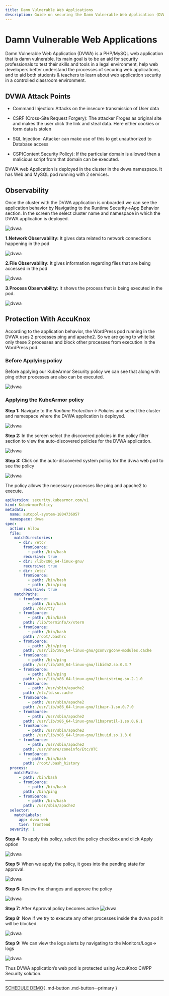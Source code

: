 ```yaml
---
title: Damn Vulnerable Web Applications
description: Guide on securing the Damn Vulnerable Web Application (DVWA) using AccuKnox CWPP to identify and block security vulnerabilities.
---
```


# Damn Vulnerable Web Applications

Damn Vulnerable Web Application (DVWA) is a PHP/MySQL web application that is damn vulnerable. Its main goal is to be an aid for security professionals to test their skills and tools in a legal environment, help web developers better understand the processes of securing web applications, and to aid both students & teachers to learn about web application security in a controlled classroom environment.

## DVWA Attack Points

- Command Injection:
  Attacks on the insecure transmission of User data

- CSRF (Cross-Site Request Forgery): The attacker Froges as original site and makes the user click the link and steal data. Here either cookies or form data is stolen

- SQL Injection: Attacker can make use of this to get unauthorized to Database access

- CSP(Content Security Policy): If the particular domain is allowed then a malicious script from that domain can be executed.

DVWA web Application is deployed in the cluster in the dvwa namespace. It has Web and MySQL pod running with 2 services.

## Observability

Once the cluster with the DVWA application is onboarded we can see the application behavior by Navigating to the Runtime Security→App Behavior section. In the screen the select cluster name and namespace in which the DVWA application is deployed.

![dvwa](images/dvwa-1.png)

**1.Network Observability:** It gives data related to network connections happening in the pod

![dvwa](images/dvwa-2.png)

**2.File Observability:** It gives information regarding files that are being accessed in the pod

![dvwa](images/dvwa-3.png)

**3.Process Observability:** It shows the process that is being executed in the pod.

![dvwa](images/dvwa-4.png)

## Protection With AccuKnox

According to the application behavior, the WordPress pod running in the DVWA uses 2 processes ping and apache2. So we are going to whitelist only these 2 processes and block other processes from execution in the WordPress pod.

### Before Applying policy

Before applying our KubeArmor Security policy we can see that along with ping other processes are also can be executed.

![dvwa](images/dvwa-5.png)

### Applying the KubeArmor policy

**Step 1:** Navigate to the _Runtime Protection→ Policies_ and select the cluster and namespace where the DVWA application is deployed.

![dvwa](images/dvwa-6.png)

**Step 2:** In the screen select the discovered policies in the policy filter section to view the auto-discovered policies for the DVWA application.

![dvwa](images/dvwa-7.png)

**Step 3:** Click on the auto-discovered system policy for the dvwa web pod to see the policy

![dvwa](images/dvwa-8.png)

The policy allows the necessary processes like ping and apache2 to execute.

```yaml
apiVersion: security.kubearmor.com/v1
kind: KubeArmorPolicy
metadata:
  name: autopol-system-1804736057
  namespace: dvwa
spec:
  action: Allow
  file:
    matchDirectories:
      - dir: /etc/
        fromSource:
          - path: /bin/bash
        recursive: true
      - dir: /lib/x86_64-linux-gnu/
        recursive: true
      - dir: /etc/
        fromSource:
          - path: /bin/bash
          - path: /bin/ping
        recursive: true
    matchPaths:
      - fromSource:
          - path: /bin/bash
        path: /dev/tty
      - fromSource:
          - path: /bin/bash
        path: /lib/terminfo/x/xterm
      - fromSource:
          - path: /bin/bash
        path: /root/.bashrc
      - fromSource:
          - path: /bin/ping
        path: /usr/lib/x86_64-linux-gnu/gconv/gconv-modules.cache
      - fromSource:
          - path: /bin/ping
        path: /usr/lib/x86_64-linux-gnu/libidn2.so.0.3.7
      - fromSource:
          - path: /bin/ping
        path: /usr/lib/x86_64-linux-gnu/libunistring.so.2.1.0
      - fromSource:
          - path: /usr/sbin/apache2
        path: /etc/ld.so.cache
      - fromSource:
          - path: /usr/sbin/apache2
        path: /usr/lib/x86_64-linux-gnu/libapr-1.so.0.7.0
      - fromSource:
          - path: /usr/sbin/apache2
        path: /usr/lib/x86_64-linux-gnu/libaprutil-1.so.0.6.1
      - fromSource:
          - path: /usr/sbin/apache2
        path: /usr/lib/x86_64-linux-gnu/libuuid.so.1.3.0
      - fromSource:
          - path: /usr/sbin/apache2
        path: /usr/share/zoneinfo/Etc/UTC
      - fromSource:
          - path: /bin/bash
        path: /root/.bash_history
  process:
    matchPaths:
      - path: /bin/bash
      - fromSource:
          - path: /bin/bash
        path: /bin/ping
      - fromSource:
          - path: /bin/bash
        path: /usr/sbin/apache2
  selector:
    matchLabels:
      app: dvwa-web
      tier: frontend
  severity: 1
```

**Step 4:** To apply this policy, select the policy checkbox and click Apply option

![dvwa](images/dvwa-9.png)

**Step 5:** When we apply the policy, it goes into the pending state for approval.

![dvwa](images/dvwa-10.png)

**Step 6:** Review the changes and approve the policy

![dvwa](images/dvwa-11.png)

**Step 7:** After Approval policy becomes active
![dvwa](images/dvwa-12.png)

**Step 8:** Now if we try to execute any other processes inside the dvwa pod it will be blocked.

![dvwa](images/dvwa-13.png)

**Step 9:** We can view the logs alerts by navigating to the Monitors/Logs→ logs

![dvwa](images/dvwa-14.png)

Thus DVWA application’s web pod is protected using AccuKnox CWPP Security solution.

---

[SCHEDULE DEMO](https://www.accuknox.com/contact-us){ .md-button .md-button--primary }
